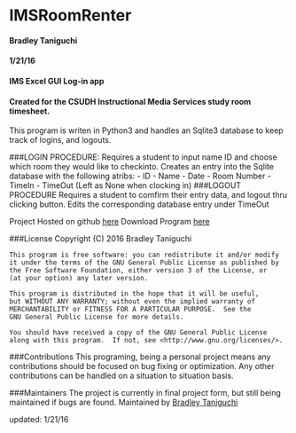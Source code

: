 # IMSRoomRenter
#### Bradley Taniguchi
#### 1/21/16
#### IMS Excel GUI Log-in app
#### Created for the CSUDH Instructional Media Services study room timesheet.
This program is writen in Python3 and handles an Sqlite3 database to keep track of logins, and logouts.

###LOGIN PROCEDURE:
    Requires a student to input name ID and choose which room they would like to checkinto. 
    Creates an entry into the Sqlite database with the following atribs:
    - ID 
    - Name
    - Date
    - Room Number
    - TimeIn
    - TimeOut (Left as None when clocking in)
###LOGOUT PROCEDURE
    Requires a student to comfirm their entry data, and logout thru clicking button.
    Edits the corresponding database entry under TimeOut

Project Hosted on github [here][1]
Download Program [here][2]

###License
    Copyright (C) 2016  Bradley Taniguchi

    This program is free software: you can redistribute it and/or modify
    it under the terms of the GNU General Public License as published by
    the Free Software Foundation, either version 3 of the License, or
    (at your option) any later version.

    This program is distributed in the hope that it will be useful,
    but WITHOUT ANY WARRANTY; without even the implied warranty of
    MERCHANTABILITY or FITNESS FOR A PARTICULAR PURPOSE.  See the
    GNU General Public License for more details.

    You should have received a copy of the GNU General Public License
    along with this program.  If not, see <http://www.gnu.org/licenses/>.
    
###Contributions
This programing, being a personal project means any contributions should be focused on bug fixing 
or optimization. Any other contributions can be handled on a situation to situation basis. 

###Maintainers
The project is currently in final project form, but still being maintained if bugs are found.
Maintained by [Bradley Taniguchi][3]

updated: 1/21/16

[1]: https://github.com/bradtaniguchi/IMSRoomRenter
[2]: https://github.com/bradtaniguchi/IMSRoomRenter/archive/master.zip
[3]: https://github.com/bradtaniguchi

